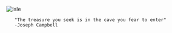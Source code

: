 
![isle](https://github.com/0xMarsyas/0xMarsyas/assets/101160087/18b9e6dd-275a-4334-a797-0ad6f9f04fcf)



       "The treasure you seek is in the cave you fear to enter" 
       -Joseph Campbell
       


<!--
**0xMarsyas/0xMarsyas** is a ✨ _special_ ✨ repository because its `README.md` (this file) appears on your GitHub profile.

Here are some ideas to get you started:

- 🔭 I’m currently working on ...
- 🌱 I’m currently learning ...
- 👯 I’m looking to collaborate on ...
- 🤔 I’m looking for help with ...
- 💬 Ask me about ...
- 📫 How to reach me: ...
- 😄 Pronouns: ...
- ⚡ Fun fact: ...
-->
